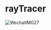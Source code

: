 # rayTracer

![WechatIMG27](https://user-images.githubusercontent.com/38239309/101853079-63cc3480-3ba2-11eb-8fad-52bc33b4c09d.jpeg)
